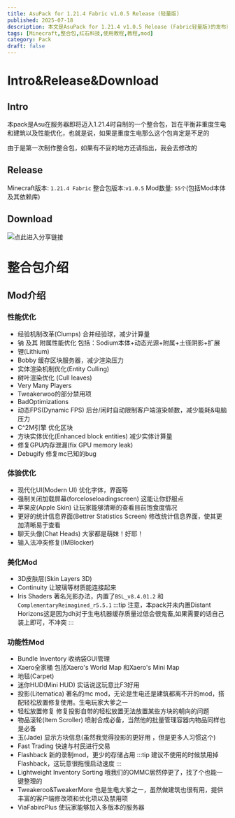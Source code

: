 ```yaml
---
title: AsuPack for 1.21.4 Fabric v1.0.5 Release (轻量版)
published: 2025-07-18
description: 本文是AsuPack for 1.21.4 v1.0.5 Release (Fabric轻量版)的发布页面
tags: [Minecraft,整合包,红石科技,使用教程,教程,mod]
category: Pack
draft: false
---
```


# Intro&Release&Download
## Intro
本pack是Asu在服务器即将迈入1.21.4时自制的一个整合包，旨在平衡非重度生电和建筑以及性能优化，也就是说，如果是重度生电那么这个包肯定是不足的

由于是第一次制作整合包，如果有不妥的地方还请指出，我会去修改的

## Release
Minecraft版本: `1.21.4 Fabric`
整合包版本:`v1.0.5`
Mod数量: `55个`(包括Mod本体及其依赖库)

## Download 
![点此进入分享链接](https://drive.google.com/file/d/1ueTDMklx2pZpq3TVArsy5_lLDpADabls/view?usp=drive_link)

# 整合包介绍
## Mod介绍
### 性能优化
* 经验机制改革(Clumps)
    合并经验球，减少计算量
* 钠 及其 附属性能优化
    包括：Sodium本体+动态光源+附属+土径阴影+扩展
* 锂(Lithium)
* Bobby
    缓存区块服务器，减少渲染压力
* 实体渲染机制优化(Entity Culling)
* 树叶渲染优化 (Cull leaves)
* Very Many Players
* Tweakerwoo的部分禁用项
* BadOptimizations
* 动态FPS(Dynamic FPS)
    后台/闲时自动限制客户端渲染帧数，减少能耗&电脑压力
* C^2M引擎
    优化区块
* 方块实体优化(Enhanced block entities)
    减少实体计算量
* 修复GPU内存泄漏(fix GPU memory leak)
* Debugify
    修复mc已知的bug

### 体验优化
* 现代化UI(Modern UI)
    优化字体，界面等
* 强制关闭加载屏幕(forceloseloadingscreen)
    这能让你舒服点
* 苹果皮(Apple Skin)
    让玩家能够清晰的查看目前饱食度情况
* 更好的统计信息界面(Bettrer Statistics Screen)
    修改统计信息界面，使其更加清晰易于查看
* 聊天头像(Chat Heads)
    大家都是萌妹！好耶！
* 输入法冲突修复(IMBlocker)

### 美化Mod
* 3D皮肤层(Skin Layers 3D)
* Continuity
    让玻璃等材质能连接起来
* Iris Shaders
    著名光影办法，内置了`BSL_v8.4.01.2` 和 `ComplementaryReimagined_r5.5.1`
:::tip
注意，本pack并未内置Distant Horizons这是因为dh对于生电机器缓存质量过低会很鬼畜,如果需要的话自己装上即可，不冲突
:::

### 功能性Mod
* Bundle Inventory
    收纳袋GUI管理
* Xaero全家桶
    包括Xaero's World Map 和Xaero's Mini Map
* 地毯(Carpet)
* 迷你HUD(Mini HUD)
    实话说这玩意比F3好用
* 投影(Litematica)
    著名的mc mod，无论是生电还是建筑都离不开的mod，搭配轻松放置修复使用。生电玩家大爹之一
* 轻松放置修复
    修复投影自带的轻松放置无法放置某些方块的朝向的问题
* 物品滚轮(Item Scroller)
    喷射合成必备，当然他的批量管理容器内物品同样也是必备
* 玉(Jade)
    显示方块信息(虽然我觉得投影的更好用 ，但是更多人习惯这个)
* Fast Trading
    快速与村民进行交易
* Flashback
    新的录制mod，更少的存储占用
:::tip
建议不使用的时候禁用掉Flashback，这玩意很拖慢启动速度
:::
* Lightweight Inventory Sorting
    哦我们的OMMC居然停更了，找了个也能一键整理的
* Tweakeroo&TweakerMore
    也是生电大爹之一，虽然做建筑也很有用，提供丰富的客户端修改项和优化项以及禁用项
* ViaFabircPlus
    使玩家能够加入多版本的服务器
